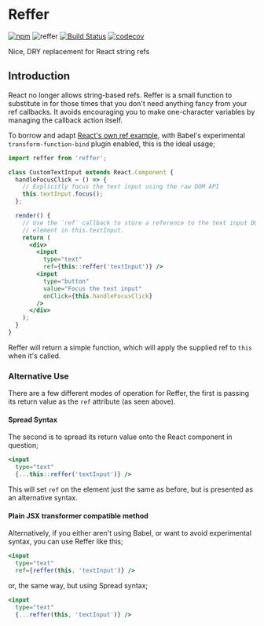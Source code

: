 # Reffer
[![npm](https://img.shields.io/npm/v/reffer.svg?maxAge=2592000)](https://www.npmjs.com/package/reffer) ![reffer](https://img.shields.io/npm/l/reffer.svg?maxAge=2592000)  [![Build Status](https://travis-ci.org/ticky/reffer.svg?branch=master)](https://travis-ci.org/ticky/reffer) [![codecov](https://codecov.io/gh/ticky/reffer/branch/master/graph/badge.svg)](https://codecov.io/gh/ticky/reffer)

Nice, DRY replacement for React string refs

## Introduction

React no longer allows string-based refs. Reffer is a small function to substitute in for those times that you don't need anything fancy from your ref callbacks. It avoids encouraging you to make one-character variables by managing the callback action itself.

To borrow and adapt [React's own ref example](https://facebook.github.io/react/docs/refs-and-the-dom.html#the-ref-callback-attribute), with Babel's experimental `transform-function-bind` plugin enabled, this is the ideal usage;

```jsx
import reffer from 'reffer';

class CustomTextInput extends React.Component {
  handleFocusClick = () => {
    // Explicitly focus the text input using the raw DOM API
    this.textInput.focus();
  };

  render() {
    // Use the `ref` callback to store a reference to the text input DOM
    // element in this.textInput.
    return (
      <div>
        <input
          type="text"
          ref={this::reffer('textInput')} />
        <input
          type="button"
          value="Focus the text input"
          onClick={this.handleFocusClick}
        />
      </div>
    );
  }
}
```

Reffer will return a simple function, which will apply the supplied ref to `this` when it's called.

### Alternative Use

There are a few different modes of operation for Reffer, the first is passing its return value as the `ref` attribute (as seen above).

#### Spread Syntax

The second is to spread its return value onto the React component in question;

```jsx
<input
  type="text"
  {...this::reffer('textInput')} />
```

This will set `ref` on the element just the same as before, but is presented as an alternative syntax.

#### Plain JSX transformer compatible method

Alternatively, if you either aren't using Babel, or want to avoid experimental syntax, you can use Reffer like this;

```jsx
<input
  type="text"
  ref={reffer(this, 'textInput')} />
```

or, the same way, but using Spread syntax;

```jsx
<input
  type="text"
  {...reffer(this, 'textInput')} />
```
